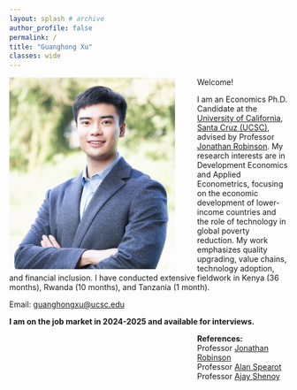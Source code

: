 ```yaml
---
layout: splash # archive
author_profile: false
permalink: /
title: "Guanghong Xu"
classes: wide
---
```


<img src="/images/xgh.jpg" width="300" align="left" style="display: block; margin-right: 40px;" /> 

Welcome! 

I am an Economics Ph.D. Candidate at the [University of California, Santa Cruz (UCSC)](https://economics.ucsc.edu/), advised by Professor [Jonathan Robinson](https://sites.google.com/view/jmrtwo/home). My research interests are in Development Economics and Applied Econometrics, focusing on the economic development of lower-income countries and the role of technology in global poverty reduction. My work emphasizes quality upgrading, value chains, technology adoption, and financial inclusion. I have conducted extensive fieldwork in Kenya (36 months), Rwanda (10 months), and Tanzania (1 month).

Email: [guanghongxu@ucsc.edu](mailto:guanghongxu@ucsc.edu)

**I am on the job market in 2024-2025 and available for interviews.**

<div style="margin-left: 340px;">
    <strong>References:</strong><br>
    Professor <a href="https://sites.google.com/view/jmrtwo/home" target="_blank">Jonathan Robinson</a><br>
    Professor <a href="https://sites.google.com/view/acspearot/home" target="_blank">Alan Spearot</a><br>
    Professor <a href="https://people.ucsc.edu/~azshenoy/" target="_blank">Ajay Shenoy</a>
</div>





